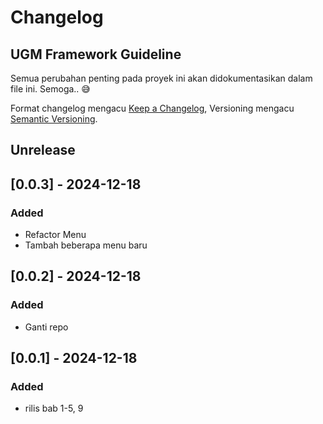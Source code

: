 # Changelog
## UGM Framework Guideline

Semua perubahan penting pada proyek ini akan didokumentasikan dalam file ini. Semoga.. :sweat_smile:

Format changelog mengacu [Keep a Changelog](https://keepachangelog.com/id-ID/1.0.0/),
Versioning mengacu [Semantic Versioning](https://semver.org/lang/id/spec/v2.0.0.html).

## Unrelease

## [0.0.3] - 2024-12-18
### Added
- Refactor Menu
- Tambah beberapa menu baru

## [0.0.2] - 2024-12-18
### Added
- Ganti repo

## [0.0.1] - 2024-12-18
### Added
- rilis bab 1-5, 9